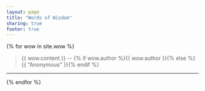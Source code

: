 ```yaml
---
layout: page
title: "Words of Wisdom"
sharing: true
footer: true
---
```


{% for wow in site.wow %}
>{{ wow.content }}
<span class="byline author vcard">-- <span class="fn">{% if wow.author %}{{ wow.author }}{% else %}{{ "Anonymous" }}{% endif %}</span></span>
<hr>
{% endfor %}